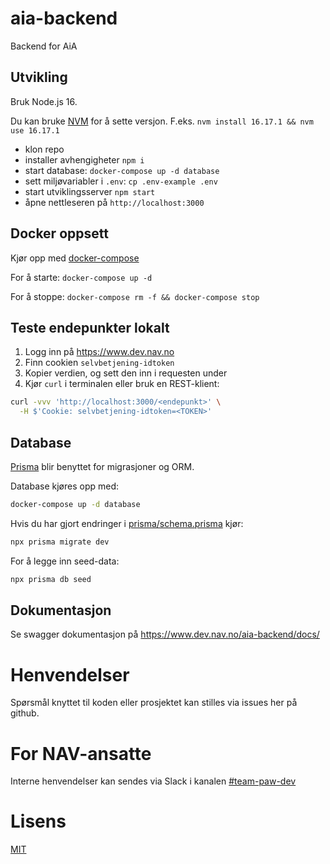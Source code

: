 # aia-backend

Backend for AiA

## Utvikling

Bruk Node.js 16.

Du kan bruke [NVM](https://github.com/nvm-sh/nvm) for å sette versjon.
F.eks. `nvm install 16.17.1 && nvm use 16.17.1`

-   klon repo
-   installer avhengigheter `npm i`
-   start database: `docker-compose up -d database`
-   sett miljøvariabler i `.env`: `cp .env-example .env`
-   start utviklingsserver `npm start`
-   åpne nettleseren på `http://localhost:3000`

## Docker oppsett

Kjør opp med [docker-compose](https://docs.docker.com/compose/)

For å starte: `docker-compose up -d`

For å stoppe: `docker-compose rm -f && docker-compose stop`

## Teste endepunkter lokalt

1. Logg inn på https://www.dev.nav.no
2. Finn cookien `selvbetjening-idtoken`
3. Kopier verdien, og sett den inn i requesten under
4. Kjør `curl` i terminalen eller bruk en REST-klient:

```sh
curl -vvv 'http://localhost:3000/<endepunkt>' \
  -H $'Cookie: selvbetjening-idtoken=<TOKEN>'
```

## Database

[Prisma](https://www.prisma.io/docs/) blir benyttet for migrasjoner og ORM.

Database kjøres opp med:

```sh
docker-compose up -d database
```

Hvis du har gjort endringer i [prisma/schema.prisma](prisma/schema.prisma) kjør:

```sh
npx prisma migrate dev
```

For å legge inn seed-data:

```sh
npx prisma db seed
```

## Dokumentasjon

Se swagger dokumentasjon på https://www.dev.nav.no/aia-backend/docs/

# Henvendelser

Spørsmål knyttet til koden eller prosjektet kan stilles via issues her på github.

# For NAV-ansatte

Interne henvendelser kan sendes via Slack i kanalen [#team-paw-dev](https://nav-it.slack.com/archives/CLTFAEW75)

# Lisens

[MIT](LICENSE)
